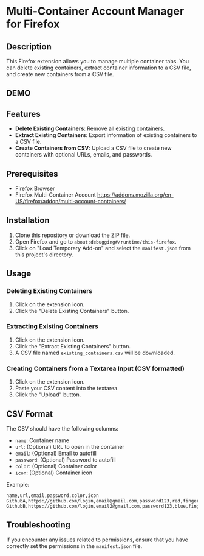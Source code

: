 # Multi-Container Account Manager for Firefox

## Description

This Firefox extension allows you to manage multiple container tabs. You can delete existing containers, extract container information to a CSV file, and create new containers from a CSV file.


## DEMO


## Features

- **Delete Existing Containers**: Remove all existing containers.
- **Extract Existing Containers**: Export information of existing containers to a CSV file.
- **Create Containers from CSV**: Upload a CSV file to create new containers with optional URLs, emails, and passwords.

## Prerequisites

- Firefox Browser
- Firefox Multi-Container Account https://addons.mozilla.org/en-US/firefox/addon/multi-account-containers/

## Installation

1. Clone this repository or download the ZIP file.
2. Open Firefox and go to `about:debugging#/runtime/this-firefox`.
3. Click on "Load Temporary Add-on" and select the `manifest.json` from this project's directory.

## Usage

### Deleting Existing Containers

1. Click on the extension icon.
2. Click the "Delete Existing Containers" button.

### Extracting Existing Containers

1. Click on the extension icon.
2. Click the "Extract Existing Containers" button.
3. A CSV file named `existing_containers.csv` will be downloaded.

### Creating Containers from a Textarea Input (CSV formatted)

1. Click on the extension icon.
2. Paste your CSV content into the textarea.
3. Click the "Upload" button.

## CSV Format

The CSV should have the following columns:

- `name`: Container name
- `url`: (Optional) URL to open in the container
- `email`: (Optional) Email to autofill
- `password`: (Optional) Password to autofill
- `color`: (Optional) Container color
- `icon`: (Optional) Container icon

Example:
```
name,url,email,password,color,icon
GithubA,https://github.com/login,email@gmail.com,password123,red,fingerprint
GithubB,https://github.com/login,email2@gmail.com,password123,blue,fingerprint
```

## Troubleshooting

If you encounter any issues related to permissions, ensure that you have correctly set the permissions in the `manifest.json` file.

